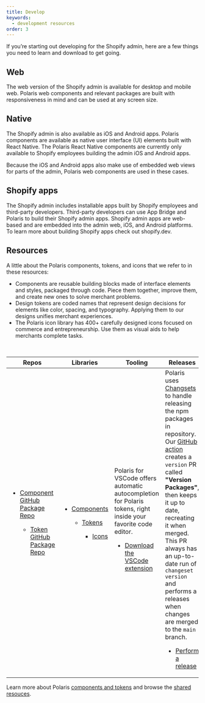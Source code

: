 ```yaml
---
title: Develop
keywords:
  - development resources
order: 3
---
```


If you’re starting out developing for the Shopify admin, here are a few things you need to learn and download to get going. 

## Web
The web version of the Shopify admin is available for desktop and mobile web. Polaris web components and relevant packages are built with responsiveness in mind and can be used at any screen size.

## Native
The Shopify admin is also available as iOS and Android apps. Polaris components are available as native user interface (UI) elements built with React Native. The Polaris React Native components are currently only available to Shopify employees building the admin iOS and Android apps.

Because the iOS and Android apps also make use of embedded web views for parts of the admin, Polaris web components are used in these cases.

## Shopify apps
The Shopify admin includes installable apps built by Shopify employees and third-party developers. Third-party developers can use App Bridge and Polaris to build their Shopify admin apps. Shopify admin apps are web-based and are embedded into the admin web, iOS, and Android platforms. To learn more about building Shopify apps check out shopify.dev.


## Resources

A little about the Polaris components, tokens, and icons that we refer to in these resources:
- Components are reusable building blocks made of interface elements and styles, packaged through code. Piece them together, improve them, and create new ones to solve merchant problems.
- Design tokens are coded names that represent design decisions for elements like color, spacing, and typography. Applying them to our designs unifies merchant experiences.
- The Polaris icon library has 400+ carefully designed icons focused on commerce and entrepreneurship. Use them as visual aids to help merchants complete tasks.
<br>

| Repos| Libraries | Tooling | Releases | 
| ---- | ------- | -------- | --------- |
| </li><ul><li>[Component GitHub Package Repo](https://github.com/Shopify/polaris/tree/main/polaris-react)</li><ul><li>[Token GitHub Package Repo](https://github.com/Shopify/polaris/tree/main/polaris-tokens)| </li><ul><li>[Components](https://polaris.shopify.com/components)</li><ul><li>[Tokens](https://polaris.shopify.com/tokens/colors)</li><ul><li>[Icons](https://polaris.shopify.com/icons)| Polaris for VSCode offers automatic autocompletion for Polaris tokens, right inside your favorite code editor.</li><ul><li>[Download the VSCode extension](https://marketplace.visualstudio.com/items?itemName=Shopify.polaris-for-vscode) | Polaris uses [Changsets](https://github.com/changesets/changesets) to handle releasing the npm packages in repository. Our [GitHub action](https://github.com/changesets/action) creates a `version` PR called **"Version Packages"**, then keeps it up to date, recreating it when merged. This PR always has an up-to-date run of `changeset version` and performs a releases when changes are merged to the `main` branch.</li><ul><li>[Perform a release](https://github.com/Shopify/polaris/blob/main/documentation/Releasing.md)

Learn more about Polaris [components and tokens](https://polaris.shopify.com/getting-started/patterns-components-and-tokens) and browse the [shared resouces](https://polaris.shopify.com/getting-started/shared-resources).